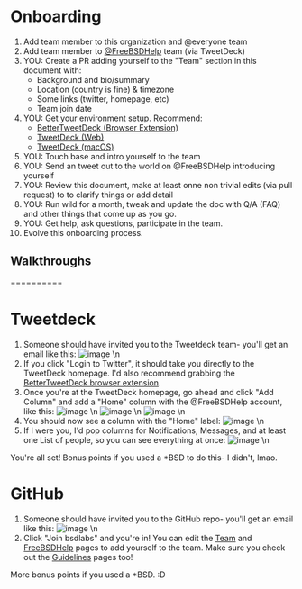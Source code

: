 Onboarding
==========

1. Add team member to this organization and @everyone team
2. Add team member to [@FreeBSDHelp](https://twitter.com/FreeBSDHelp) team (via TweetDeck)
3. YOU: Create a PR adding yourself to the "Team" section in this document with:
   * Background and bio/summary
   * Location (country is fine) & timezone
   * Some links (twitter, homepage, etc)
   * Team join date
5. YOU: Get your environment setup. Recommend:
   * [BetterTweetDeck (Browser Extension)](https://better.tw/)
   * [TweetDeck (Web)](https://tweetdeck.twitter.com/)
   * [TweetDeck (macOS)](https://apps.apple.com/us/app/tweetdeck-by-twitter/id485812721)
6. YOU: Touch base and intro yourself to the team
7. YOU: Send an tweet out to the world on @FreeBSDHelp introducing yourself
8. YOU: Review this document, make at least onne non trivial edits (via pull request) to to clarify things or add detail
9. YOU: Run wild for a month, tweak and update the doc with Q/A (FAQ) and other things that come up as you go.
10. YOU: Get help, ask questions, participate in the team.
11. Evolve this onboarding process.

## Walkthroughs
==========
# Tweetdeck
1. Someone should have invited you to the Tweetdeck team- you'll get an email like this:
![image](https://user-images.githubusercontent.com/26092020/140179150-d87ee716-5c3c-4530-a7b4-422e14ef0e2d.png) \n
2. If you click "Login to Twitter", it should take you directly to the TweetDeck homepage. I'd also recommend grabbing the [BetterTweetDeck browser extension](https://better.tw/).
3. Once you're at the TweetDeck homepage, go ahead and click "Add Column" and add a "Home" column with the @FreeBSDHelp account, like this:
![image](https://user-images.githubusercontent.com/26092020/140180797-4a62d085-3441-4657-9636-c0c5d4d46d35.png) \n
![image](https://user-images.githubusercontent.com/26092020/140180882-00020a04-e0ff-4884-aa0a-0e433d16a0c9.png) \n
![image](https://user-images.githubusercontent.com/26092020/140181029-eb57ed38-0ba6-413f-8579-84c4b4aa6346.png) \n
4. You should now see a column with the "Home" label:
![image](https://user-images.githubusercontent.com/26092020/140181336-6baf4918-46dd-4bac-992d-28c782eb152c.png) \n
5. If I were you, I'd pop columns for Notifications, Messages, and at least one List of people, so you can see everything at once:
![image](https://user-images.githubusercontent.com/26092020/140181612-a877cf2f-5303-4996-b7a4-c6d650e09900.png) \n
 
You're all set! Bonus points if you used a \*BSD to do this- I didn't, lmao.


# GitHub
1. Someone should have invited you to the GitHub repo- you'll get an email like this:
![image](https://user-images.githubusercontent.com/26092020/140182751-ea232ff5-a007-4d18-8e18-0c816ab7d42e.png) \n
2. Click "Join bsdlabs" and you're in! You can edit the [Team](https://github.com/bsdlabs/community/blob/main/team.md) and [FreeBSDHelp](https://github.com/bsdlabs/community/blob/main/freebsdhelp.md) pages to add yourself to the team. Make sure you check out the [Guidelines](https://github.com/bsdlabs/community/blob/main/guidelines.md) pages too!

More bonus points if you used a \*BSD. :D
